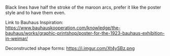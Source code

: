 Black lines have half the stroke of the maroon arcs, prefer it like the poster style and to have them even.

Link to Bauhaus Inspiration:
https://www.bauhauskooperation.com/knowledge/the-bauhaus/works/graphic-printshop/poster-for-the-1923-bauhaus-exhibition-in-weimar/

Deconstructed shape forms:
https://i.imgur.com/Xt4ySBz.png
